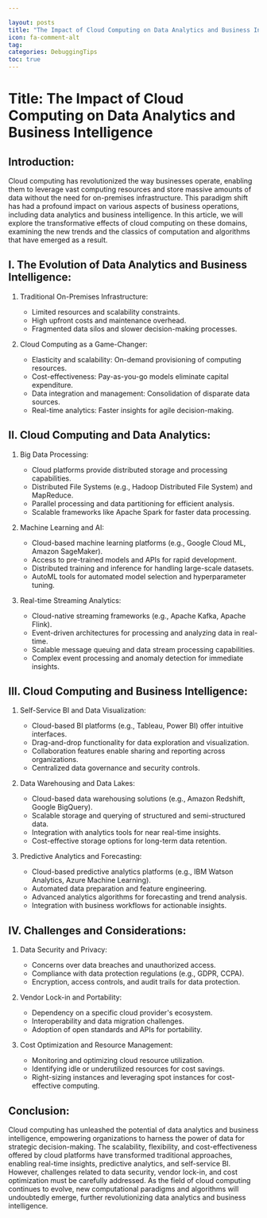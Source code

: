 ```yaml
---

layout: posts
title: "The Impact of Cloud Computing on Data Analytics and Business Intelligence"
icon: fa-comment-alt
tag:      
categories: DebuggingTips
toc: true
---
```




# Title: The Impact of Cloud Computing on Data Analytics and Business Intelligence

## Introduction:

Cloud computing has revolutionized the way businesses operate, enabling them to leverage vast computing resources and store massive amounts of data without the need for on-premises infrastructure. This paradigm shift has had a profound impact on various aspects of business operations, including data analytics and business intelligence. In this article, we will explore the transformative effects of cloud computing on these domains, examining the new trends and the classics of computation and algorithms that have emerged as a result.

## I. The Evolution of Data Analytics and Business Intelligence:

1. Traditional On-Premises Infrastructure:
   - Limited resources and scalability constraints.
   - High upfront costs and maintenance overhead.
   - Fragmented data silos and slower decision-making processes.

2. Cloud Computing as a Game-Changer:
   - Elasticity and scalability: On-demand provisioning of computing resources.
   - Cost-effectiveness: Pay-as-you-go models eliminate capital expenditure.
   - Data integration and management: Consolidation of disparate data sources.
   - Real-time analytics: Faster insights for agile decision-making.

## II. Cloud Computing and Data Analytics:

1. Big Data Processing:
   - Cloud platforms provide distributed storage and processing capabilities.
   - Distributed File Systems (e.g., Hadoop Distributed File System) and MapReduce.
   - Parallel processing and data partitioning for efficient analysis.
   - Scalable frameworks like Apache Spark for faster data processing.

2. Machine Learning and AI:
   - Cloud-based machine learning platforms (e.g., Google Cloud ML, Amazon SageMaker).
   - Access to pre-trained models and APIs for rapid development.
   - Distributed training and inference for handling large-scale datasets.
   - AutoML tools for automated model selection and hyperparameter tuning.

3. Real-time Streaming Analytics:
   - Cloud-native streaming frameworks (e.g., Apache Kafka, Apache Flink).
   - Event-driven architectures for processing and analyzing data in real-time.
   - Scalable message queuing and data stream processing capabilities.
   - Complex event processing and anomaly detection for immediate insights.

## III. Cloud Computing and Business Intelligence:

1. Self-Service BI and Data Visualization:
   - Cloud-based BI platforms (e.g., Tableau, Power BI) offer intuitive interfaces.
   - Drag-and-drop functionality for data exploration and visualization.
   - Collaboration features enable sharing and reporting across organizations.
   - Centralized data governance and security controls.

2. Data Warehousing and Data Lakes:
   - Cloud-based data warehousing solutions (e.g., Amazon Redshift, Google BigQuery).
   - Scalable storage and querying of structured and semi-structured data.
   - Integration with analytics tools for near real-time insights.
   - Cost-effective storage options for long-term data retention.

3. Predictive Analytics and Forecasting:
   - Cloud-based predictive analytics platforms (e.g., IBM Watson Analytics, Azure Machine Learning).
   - Automated data preparation and feature engineering.
   - Advanced analytics algorithms for forecasting and trend analysis.
   - Integration with business workflows for actionable insights.

## IV. Challenges and Considerations:

1. Data Security and Privacy:
   - Concerns over data breaches and unauthorized access.
   - Compliance with data protection regulations (e.g., GDPR, CCPA).
   - Encryption, access controls, and audit trails for data protection.

2. Vendor Lock-in and Portability:
   - Dependency on a specific cloud provider's ecosystem.
   - Interoperability and data migration challenges.
   - Adoption of open standards and APIs for portability.

3. Cost Optimization and Resource Management:
   - Monitoring and optimizing cloud resource utilization.
   - Identifying idle or underutilized resources for cost savings.
   - Right-sizing instances and leveraging spot instances for cost-effective computing.

## Conclusion:

Cloud computing has unleashed the potential of data analytics and business intelligence, empowering organizations to harness the power of data for strategic decision-making. The scalability, flexibility, and cost-effectiveness offered by cloud platforms have transformed traditional approaches, enabling real-time insights, predictive analytics, and self-service BI. However, challenges related to data security, vendor lock-in, and cost optimization must be carefully addressed. As the field of cloud computing continues to evolve, new computational paradigms and algorithms will undoubtedly emerge, further revolutionizing data analytics and business intelligence.